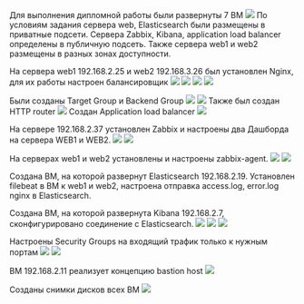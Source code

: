 Для выполнения дипломной работы были развернуты 7 ВМ
![](https://github.com/olimp85/Diplom/blob/main/%D0%B2%D0%B8%D1%80%D1%82%20%D0%BC%D0%B0%D1%88%D0%B8%D0%BD.jpg)
По условиям задания сервера web, Elasticsearch были размещены в приватные подсети. Сервера Zabbix, Kibana, application load balancer определены в публичную подсеть. Также сервера web1 и web2 размещены в разных зонах доступности.

На сервера web1 192.168.2.25 и web2 192.168.3.26 был установлен Nginx, для их работы настроен балансировщик
![](https://github.com/olimp85/Diplom/blob/main/web1.jpg)
![](https://github.com/olimp85/Diplom/blob/main/web%202.jpg)
![](https://github.com/olimp85/Diplom/blob/main/balanser.jpg)
![](https://github.com/olimp85/Diplom/blob/main/netology%20forever.jpg)

Были созданы Target Group и Backend Group
![](https://github.com/olimp85/Diplom/blob/main/backend.jpg)
![](https://github.com/olimp85/Diplom/blob/main/target.jpg)
Также был создан HTTP router
![](https://github.com/olimp85/Diplom/blob/main/router.jpg)
Создан Application load balancer
![](https://github.com/olimp85/Diplom/blob/main/test%20balanser.jpg)

На сервере 192.168.2.37 установлен ​​Zabbix и настроены два Дашборда на сервера WEB1 и WEB2.
![](https://github.com/olimp85/Diplom/blob/main/dashbord%20web1.jpg)
![](https://github.com/olimp85/Diplom/blob/main/dashbord%20web2.jpg)

На серверах web1 и web2 установлены и настроены zabbix-agent.
![](https://github.com/olimp85/Diplom/blob/main/zabbix-agent%20web1.jpg)
![](https://github.com/olimp85/Diplom/blob/main/zabbix-agent%20web2.jpg)

Cоздана ВМ, на которой развернут Elasticsearch 192.168.2.19. Установлен filebeat в ВМ к web1 и web2, настроена отправка access.log, error.log nginx в Elasticsearch.

Создана ВМ, на которой развернута Kibana 192.168.2.7, сконфигурировано соединение с Elasticsearch.
![](https://github.com/olimp85/Diplom/blob/main/elastic.jpg)
![](https://github.com/olimp85/Diplom/blob/main/kibana.jpg)
![](https://github.com/olimp85/Diplom/blob/main/elastic%201.jpg)

Настроены Security Groups на входящий трафик только к нужным портам
![](https://github.com/olimp85/Diplom/blob/main/olimpsec.jpg)
![](https://github.com/olimp85/Diplom/blob/main/olimpbas.jpg)

ВМ 192.168.2.11 реализует концепцию bastion host
![](https://github.com/olimp85/Diplom/blob/main/bastion.jpg)

Созданы снимки дисков всех ВМ
![](https://github.com/olimp85/Diplom/blob/main/snapshot.jpg)

